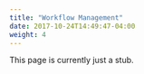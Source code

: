 ```yaml
---
title: "Workflow Management"
date: 2017-10-24T14:49:47-04:00
weight: 4
---
```


This page is currently just a stub.